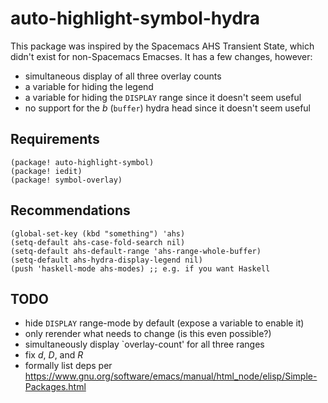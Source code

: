 # auto-highlight-symbol-hydra

This package was inspired by the Spacemacs AHS Transient State, which didn't
exist for non-Spacemacs Emacses. It has a few changes, however:

* simultaneous display of all three overlay counts
* a variable for hiding the legend
* a variable for hiding the `DISPLAY` range since it doesn't seem useful
* no support for the _b_ (`buffer`) hydra head since it doesn't seem useful


## Requirements

``` elisp
(package! auto-highlight-symbol)
(package! iedit)
(package! symbol-overlay)
```

## Recommendations

```elisp
(global-set-key (kbd "something") 'ahs)
(setq-default ahs-case-fold-search nil)
(setq-default ahs-default-range 'ahs-range-whole-buffer)
(setq-default ahs-hydra-display-legend nil)
(push 'haskell-mode ahs-modes) ;; e.g. if you want Haskell

```

## TODO

* hide `DISPLAY` range-mode by default (expose a variable to enable it)
* only rerender what needs to change (is this even possible?)
* simultaneously display `overlay-count' for all three ranges
* fix _d_, _D_, and _R_
* formally list deps per https://www.gnu.org/software/emacs/manual/html_node/elisp/Simple-Packages.html
